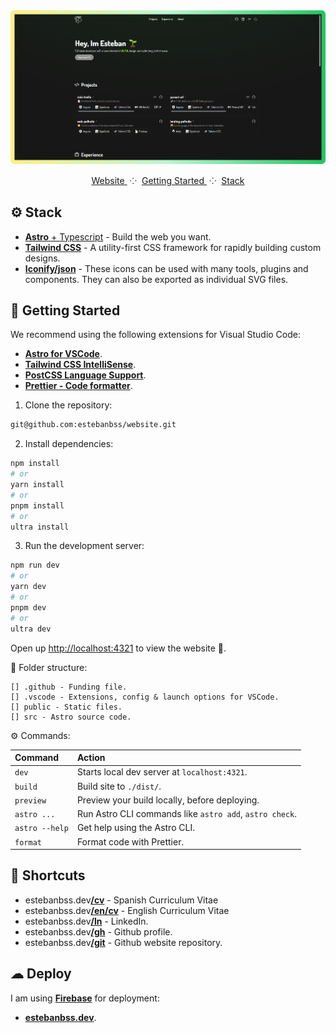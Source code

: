 <div align="center">

<a href="https://estebanbss.dev" target="_blank">
<img src="public/github_readme.png" alt="Screenshot" />
</a>

</p>

<div align="center">
    <a href="https://estebanbss.dev" target="_blank">
        Website
    </a>
    <span>&nbsp;⁘&nbsp;</span>
    <a href="#-getting-started">
        Getting Started
    </a>
    <span>&nbsp;⁘&nbsp;</span>
    <a href="#-stack">
        Stack
    </a>
</div>

</p>


</div>


## ⚙ Stack

- [**Astro** + Typescript](https://astro.build/) - Build the web
  you want.
- [**Tailwind CSS**](https://tailwindcss.com/) - A utility-first CSS framework for rapidly building custom designs.
- [**Iconify/json**](https://www.npmjs.com/package/@iconify/json) - These icons can be used with many tools, plugins and components. They can also be exported as individual SVG files.

## 🚀 Getting Started

We recommend using the following extensions for Visual Studio Code:

- [**Astro for VSCode**](https://marketplace.visualstudio.com/items?itemName=astro-build.astro-vscode).
- [**Tailwind CSS IntelliSense**](https://marketplace.visualstudio.com/items?itemName=bradlc.vscode-tailwindcss).
- [**PostCSS Language Support**](https://marketplace.visualstudio.com/items?itemName=csstools.postcss).
- [**Prettier - Code formatter**](https://marketplace.visualstudio.com/items?itemName=esbenp.prettier-vscode).

1. Clone the repository:

```bash
git@github.com:estebanbss/website.git
```

2. Install dependencies:

```bash
npm install
# or
yarn install
# or
pnpm install
# or
ultra install
```

3. Run the development server:

```bash
npm run dev
# or
yarn dev
# or
pnpm dev
# or
ultra dev
```

Open up [http://localhost:4321](http://localhost:4321) to view the website 🚀.

📁 Folder structure:

```
[] .github - Funding file.
[] .vscode - Extensions, config & launch options for VSCode.
[] public - Static files.
[] src - Astro source code.
```

⚙ Commands:

| Command        | Action                                                  |
| :------------- | :------------------------------------------------------ |
| `dev`          | Starts local dev server at `localhost:4321`.            |
| `build`        | Build site to `./dist/`.                                |
| `preview`      | Preview your build locally, before deploying.           |
| `astro ...`    | Run Astro CLI commands like `astro add`, `astro check`. |
| `astro --help` | Get help using the Astro CLI.                           |
| `format`       | Format code with Prettier.                              |

## 🌱 Shortcuts

- estebanbss.dev[**/cv**](https://estebanbss.dev/cv) - Spanish Curriculum Vitae
- estebanbss.dev[**/en/cv**](https://estebanbss.dev/en/cv) - English Curriculum Vitae
- estebanbss.dev[**/ln**](https://estebanbss.dev/ln) - LinkedIn.
- estebanbss.dev[**/gh**](https://estebanbss.dev/gh) - Github profile.
- estebanbss.dev[**/git**](https://estebanbss.dev/git) - Github website repository.

## ☁ Deploy

I am using [**Firebase**](https://firebase.com/) for deployment:

- [**estebanbss.dev**](https://estebanbss.dev).
